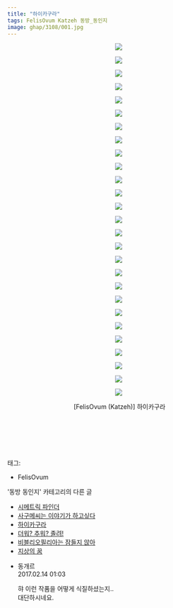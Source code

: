 ```yaml
---
title: "하이카구라"
tags: FelisOvum Katzeh 동방_동인지
image: ghap/3108/001.jpg
---
```

<div class="article">
<p style="text-align: center; clear: none; float: none;"><img src="{{ site.nasurl }}/ghap/3108/001.jpg"/></p>
<p style="text-align: center; clear: none; float: none;"><img src="{{ site.nasurl }}/ghap/3108/002.jpg"/></p>
<p style="text-align: center; clear: none; float: none;"><img src="{{ site.nasurl }}/ghap/3108/003.jpg"/></p>
<p style="text-align: center; clear: none; float: none;"><img src="{{ site.nasurl }}/ghap/3108/004.jpg"/></p>
<p style="text-align: center; clear: none; float: none;"><img src="{{ site.nasurl }}/ghap/3108/005.jpg"/></p>
<p style="text-align: center; clear: none; float: none;"><img src="{{ site.nasurl }}/ghap/3108/006.jpg"/></p>
<p style="text-align: center; clear: none; float: none;"><img src="{{ site.nasurl }}/ghap/3108/007.jpg"/></p>
<p style="text-align: center; clear: none; float: none;"><img src="{{ site.nasurl }}/ghap/3108/008.jpg"/></p>
<p style="text-align: center; clear: none; float: none;"><img src="{{ site.nasurl }}/ghap/3108/009.jpg"/></p>
<p style="text-align: center; clear: none; float: none;"><img src="{{ site.nasurl }}/ghap/3108/010.jpg"/></p>
<p style="text-align: center; clear: none; float: none;"><img src="{{ site.nasurl }}/ghap/3108/011.jpg"/></p>
<p style="text-align: center; clear: none; float: none;"><img src="{{ site.nasurl }}/ghap/3108/012.jpg"/></p>
<p style="text-align: center; clear: none; float: none;"><img src="{{ site.nasurl }}/ghap/3108/013.jpg"/></p>
<p style="text-align: center; clear: none; float: none;"><img src="{{ site.nasurl }}/ghap/3108/014.jpg"/></p>
<p style="text-align: center; clear: none; float: none;"><img src="{{ site.nasurl }}/ghap/3108/015.jpg"/></p>
<p style="text-align: center; clear: none; float: none;"><img src="{{ site.nasurl }}/ghap/3108/016.jpg"/></p>
<p style="text-align: center; clear: none; float: none;"><img src="{{ site.nasurl }}/ghap/3108/017.jpg"/></p>
<p style="text-align: center; clear: none; float: none;"><img src="{{ site.nasurl }}/ghap/3108/018.jpg"/></p>
<p style="text-align: center; clear: none; float: none;"><img src="{{ site.nasurl }}/ghap/3108/019.jpg"/></p>
<p style="text-align: center; clear: none; float: none;"><img src="{{ site.nasurl }}/ghap/3108/020.jpg"/></p>
<p style="text-align: center; clear: none; float: none;"><img src="{{ site.nasurl }}/ghap/3108/021.jpg"/></p>
<p style="text-align: center; clear: none; float: none;"><img src="{{ site.nasurl }}/ghap/3108/022.jpg"/></p>
<p style="text-align: center; clear: none; float: none;"><img src="{{ site.nasurl }}/ghap/3108/023.jpg"/></p>
<p style="text-align: center; clear: none; float: none;"><img src="{{ site.nasurl }}/ghap/3108/024.jpg"/></p>
<p style="text-align: center; clear: none; float: none;"><img src="{{ site.nasurl }}/ghap/3108/025.jpg"/></p>
<p style="text-align: center; clear: none; float: none;"><img src="{{ site.nasurl }}/ghap/3108/026.jpg"/></p>
<p style="text-align: center; clear: none; float: none;"><img src="{{ site.nasurl }}/ghap/3108/027.jpg"/></p>
<p style="text-align: center; clear: none; float: none;"> [FelisOvum (Katzeh)] 하이카구라</p>
<p style="text-align: center; clear: none; float: none;"><br/></p>
<p style="text-align: center; clear: none; float: none;"><br/></p>
<p style="text-align: center; clear: none; float: none;"></p>
<p style="text-align: center; clear: none; float: none;"></p>
<p style="text-align: center; clear: none; float: none;"></p>
<p style="text-align: center; clear: none; float: none;"></p>
<p style="text-align: center; clear: none; float: none;"></p>
<p style="text-align: center; clear: none; float: none;"></p>
<p style="text-align: center; clear: none; float: none;"></p>
<p style="text-align: center; clear: none; float: none;"></p>
<p style="text-align: center; clear: none; float: none;"></p>
<p style="text-align: center; clear: none; float: none;"></p>
<p style="text-align: center; clear: none; float: none;"></p>
<p style="text-align: center; clear: none; float: none;"></p>
<p style="text-align: center; clear: none; float: none;"></p>
<p style="text-align: center; clear: none; float: none;"></p>
<p style="text-align: center; clear: none; float: none;"></p>
<p style="text-align: center; clear: none; float: none;"></p>
<p style="text-align: center; clear: none; float: none;"></p>
<p style="text-align: center; clear: none; float: none;"></p>
<p style="text-align: center; clear: none; float: none;"></p>
<p style="text-align: center; clear: none; float: none;"></p>
<p style="text-align: center; clear: none; float: none;"></p>
<p style="text-align: center; clear: none; float: none;"></p>
<p style="text-align: center; clear: none; float: none;"></p>
<p style="text-align: center; clear: none; float: none;"></p>
<p style="text-align: center; clear: none; float: none;"></p>
<p><br/></p>
</div><div class="tagTrail">
<p>태그: </p>
<ul>
<li>FelisOvum</li>
</ul>
</div><div class="another">
<p>'동방 동인지' 카테고리의 다른 글</p>
<ul>
<li><a href="/2017-01-12-ghap_3111">시메트릭 파인더</a></li>
<li><a href="/2017-01-12-ghap_3109">사구메씨는 이야기가 하고싶다</a></li>
<li><a href="/2017-01-12-ghap_3108">하이카구라</a></li>
<li><a href="/2017-01-11-ghap_3107">더워? 추워? 졸려!</a></li>
<li><a href="/2017-01-11-ghap_3106">비블리오필리아는 잠들지 않아</a></li>
<li><a href="/2017-01-11-ghap_3105">지상의 꿈</a></li>
</ul>
</div><div class="cb_module cb_fluid">
<div class="cb_wrt cb_profile">
<div class="comment">
<ul>
<li class="cb_thumb_off" id="comment14914697">
<div class="cb_comment_area">
<div class="cb_info_area">
<div class="cb_section">
<span class="cb_nick_name">동개르</span>
</div>
<div class="cb_section">
<span class="cb_date">2017.02.14 01:03 </span>
</div>
</div>
<div class="cb_dsc_comment">
<p class="cb_dsc">
											햐 이런 작품을 어떻게 식질하셨는지..<br/>
대단하시네요.
										</p>
</div>
</div></li>
</ul>
</div>
</div><!-- commentList close -->
</div>